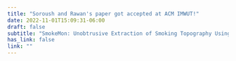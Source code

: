 ```yaml
---
title: "Soroush and Rawan's paper got accepted at ACM IMWUT!"
date: 2022-11-01T15:09:31-06:00
draft: false
subtitle: "SmokeMon: Unobtrusive Extraction of Smoking Topography Using Wearable Energy-Efficient Thermal"
has_link: false
link: ""
---
```

